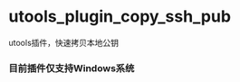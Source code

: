 <!--
 * @Author: bonza bonzaphp@gmail.com
 * @Date: 2023-06-07 10:46:40
 * @LastEditors: bonza bonzaphp@gmail.com
 * @LastEditTime: 2023-06-07 10:50:49
 * @FilePath: \utools\README.md
 * @Description: 这是默认设置,请设置`customMade`, 打开koroFileHeader查看配置 进行设置: https://github.com/OBKoro1/koro1FileHeader/wiki/%E9%85%8D%E7%BD%AE
-->
# utools_plugin_copy_ssh_pub
utools插件，快速拷贝本地公钥


### 目前插件仅支持Windows系统
